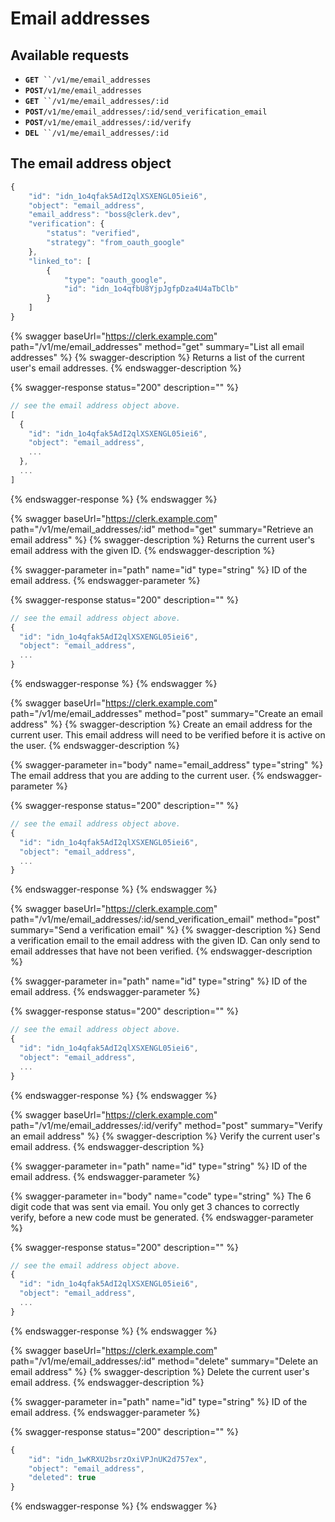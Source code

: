 # Email addresses

## Available requests

* **`GET`**` ``/v1/me/email_addresses`
* **`POST`**`/v1/me/email_addresses`
* **`GET`**` ``/v1/me/email_addresses/:id`
* **`POST`**`/v1/me/email_addresses/:id/send_verification_email`
* **`POST`**`/v1/me/email_addresses/:id/verify`
* **`DEL`**` ``/v1/me/email_addresses/:id`

## The email address object

```javascript
{
    "id": "idn_1o4qfak5AdI2qlXSXENGL05iei6",
    "object": "email_address",
    "email_address": "boss@clerk.dev",
    "verification": {
        "status": "verified",
        "strategy": "from_oauth_google"
    },
    "linked_to": [
        {
            "type": "oauth_google",
            "id": "idn_1o4qfbU8YjpJgfpDza4U4aTbClb"
        }
    ]
}
```

{% swagger baseUrl="https://clerk.example.com" path="/v1/me/email_addresses" method="get" summary="List all email addresses" %}
{% swagger-description %}
Returns a list of the current user's email addresses.
{% endswagger-description %}

{% swagger-response status="200" description="" %}
```javascript
// see the email address object above.
[
  {
    "id": "idn_1o4qfak5AdI2qlXSXENGL05iei6",
    "object": "email_address",
    ...
  },
  ...
]
```
{% endswagger-response %}
{% endswagger %}

{% swagger baseUrl="https://clerk.example.com" path="/v1/me/email_addresses/:id" method="get" summary="Retrieve an email address" %}
{% swagger-description %}
Returns the current user's email address with the given ID.
{% endswagger-description %}

{% swagger-parameter in="path" name="id" type="string" %}
ID of the email address.
{% endswagger-parameter %}

{% swagger-response status="200" description="" %}
```javascript
// see the email address object above.
{
  "id": "idn_1o4qfak5AdI2qlXSXENGL05iei6",
  "object": "email_address",
  ...
}
```
{% endswagger-response %}
{% endswagger %}

{% swagger baseUrl="https://clerk.example.com" path="/v1/me/email_addresses" method="post" summary="Create an email address" %}
{% swagger-description %}
Create an email address for the current user.  This email address will need to be verified before it is active on the user.
{% endswagger-description %}

{% swagger-parameter in="body" name="email_address" type="string" %}
The email address that you are adding to the current user.
{% endswagger-parameter %}

{% swagger-response status="200" description="" %}
```javascript
// see the email address object above.
{
  "id": "idn_1o4qfak5AdI2qlXSXENGL05iei6",
  "object": "email_address",
  ...
}
```
{% endswagger-response %}
{% endswagger %}

{% swagger baseUrl="https://clerk.example.com" path="/v1/me/email_addresses/:id/send_verification_email" method="post" summary="Send a verification email" %}
{% swagger-description %}
Send a verification email to the email address with the given ID.  Can only send to email addresses that have not been verified.
{% endswagger-description %}

{% swagger-parameter in="path" name="id" type="string" %}
ID of the email address.
{% endswagger-parameter %}

{% swagger-response status="200" description="" %}
```javascript
// see the email address object above.
{
  "id": "idn_1o4qfak5AdI2qlXSXENGL05iei6",
  "object": "email_address",
  ...
}
```
{% endswagger-response %}
{% endswagger %}

{% swagger baseUrl="https://clerk.example.com" path="/v1/me/email_addresses/:id/verify" method="post" summary="Verify an email address" %}
{% swagger-description %}
Verify the current user's email address.
{% endswagger-description %}

{% swagger-parameter in="path" name="id" type="string" %}
ID of the email address.
{% endswagger-parameter %}

{% swagger-parameter in="body" name="code" type="string" %}
The 6 digit code that was sent via email.  You only get 3 chances to correctly verify, before a new code must be generated.
{% endswagger-parameter %}

{% swagger-response status="200" description="" %}
```javascript
// see the email address object above.
{
  "id": "idn_1o4qfak5AdI2qlXSXENGL05iei6",
  "object": "email_address",
  ...
}
```
{% endswagger-response %}
{% endswagger %}

{% swagger baseUrl="https://clerk.example.com" path="/v1/me/email_addresses/:id" method="delete" summary="Delete an email address" %}
{% swagger-description %}
Delete the current user's email address.
{% endswagger-description %}

{% swagger-parameter in="path" name="id" type="string" %}
ID of the email address.
{% endswagger-parameter %}

{% swagger-response status="200" description="" %}
```javascript
{
    "id": "idn_1wKRXU2bsrzOxiVPJnUK2d757ex",
    "object": "email_address",
    "deleted": true
}
```
{% endswagger-response %}
{% endswagger %}

